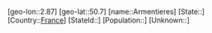 ﻿---
location: [50.7,2.87]
type: City
tags:
- geo/City


SpocWebEntityId: 28875
isDeleted: false
confidential: public

---
[geo-lon::2.87]
[geo-lat::50.7]
[name::Armentieres]
[State::]
[Country::[France](geo/Continent/Europe/France.md)]
[StateId::]
[Population::]
[Unknown::]

